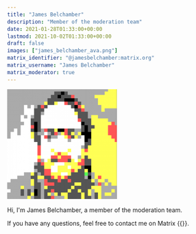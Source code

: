 ```yaml
---
title: "James Belchamber"
description: "Member of the moderation team"
date: 2021-01-28T01:33:00+00:00
lastmod: 2021-10-02T01:33:00+00:00
draft: false
images: ["james_belchamber_ava.png"]
matrix_identifier: "@jamesbelchamber:matrix.org"
matrix_username: "James Belchamber"
matrix_moderator: true
---
```


<img src="james_belchamber_ava.png" alt="James Belchamber Avatar" width="256"/>

Hi, I'm James Belchamber, a member of the moderation team.

If you have any questions, feel free to contact me on Matrix
{{<matrix identifier="@jamesbelchamber:matrix.org">}}.
